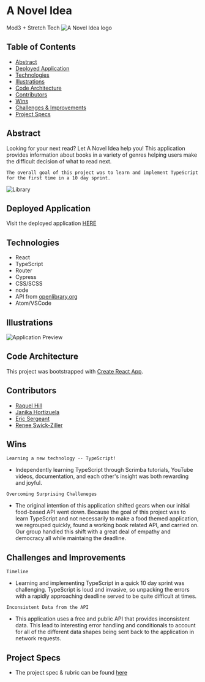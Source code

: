 # A Novel Idea
Mod3 + Stretch Tech
![A Novel Idea logo](https://user-images.githubusercontent.com/83723401/140617030-436fa2fe-b4e7-40b6-8d3d-3618b46d7d19.png)

## Table of Contents
  - [Abstract](#abstract)
  - [Deployed Application](#deployed-application)
  - [Technologies](#technologies)
  - [Illustrations](#illustrations)
  - [Code Architecture](#code-architecture)
  - [Contributors](#contributors)
  - [Wins](#wins)
  - [Challenges & Improvements](#challenges-and-improvements)
  - [Project Specs](#project-specs)

## Abstract
Looking for your next read? Let A Novel Idea help you! This application provides information about books in a variety of genres helping users make the difficult decision of what to read next.

``The overall goal of this project was to learn and implement TypeScript for the first time in a 10 day sprint.``

![Library](https://user-images.githubusercontent.com/83723401/140617276-432163f5-79c0-4c67-a4b6-59bbd1eb74dc.png)
  
## Deployed Application
Visit the deployed application [HERE](https://quick-fix.surge.sh) 

## Technologies
  - React
  - TypeScript
  - Router
  - Cypress
  - CSS/SCSS
  - node
  - API from [openlibrary.org](https://openlibrary.org/)
  - Atom/VSCode 

## Illustrations
![Application Preview](https://user-images.githubusercontent.com/83723401/140775305-0f3dc9c7-ce75-4bd9-aa5b-ff6048516dfd.gif)

## Code Architecture
This project was bootstrapped with [Create React App](https://github.com/facebook/create-react-app).

## Contributors
  - [Raquel Hill](https://github.com/Raquelhill)
  - [Janika Hortizuela](https://github.com/jhortizu01)
  - [Eric Sergeant](https://github.com/EricSergeant)
  - [Renee Swick-Ziller](https://github.com/reneeswick)

## Wins
``Learning a new technology -- TypeScript!``

- Independently learning TypeScript through Scrimba tutorials, YouTube videos, documentation, and each other's insight was both rewarding and joyful. 

``Overcoming Surprising Challeneges``

- The original intention of this application shifted gears when our initial food-based API went down. Because the goal of this project was to learn TypeScript and not necessarily to make a food themed application, we regrouped quickly, found a working book related API, and carried on. Our group handled this shift with a great deal of empathy and democracy all while maintaing the deadline.

## Challenges and Improvements
``Timeline``

- Learning and implementing TypeScript in a quick 10 day sprint was challenging. TypeScript is loud and invasive, so unpacking the errors with a rapidly approaching deadline served to be quite difficult at times.

``Inconsistent Data from the API``

- This application uses a free and public API that provides inconsistent data. This lead to interesting error handling and conditionals to account for all of the different data shapes being sent back to the application in network requests.

## Project Specs
  - The project spec & rubric can be found [here](https://frontend.turing.edu/projects/module-3/stretch.html)
